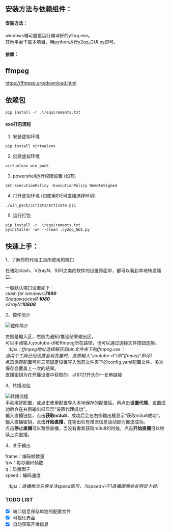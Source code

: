 ## 安装方法与依赖组件：

#### 安装方法：
windows端可直接运行编译好的y2qq.exe。  
其他平台下载本项目，用python运行y2qq_GUI.py即可。

#### 依赖：
## ffmpeg
https://ffmpeg.org/download.html  
## 依赖包
```
pip install -r .\requirements.txt
```

#### exe打包流程
   
1. 安装虚拟环境
```
pip install virtualenv
```

2. 创建虚拟环境
```
virtualenv win_pack
```

3. powershell运行权限设置 (如有)
```
Set-ExecutionPolicy -ExecutionPolicy RemoteSigned
```

4. 打开虚拟环境 (如使用IDE可直接选择环境)
```
./win_pack/Scripts/Activate.ps1
```

5. 运行打包
```
pip install -r .\requirements.txt
pyinstaller -wF --clean .\y2qq_GUI.py
```


 

## 快速上手：

1、了解你的代理工具所使用的端口  

在诸如clash、V2rayN、SSR之类的软件的设置界面中，都可以看到本地转发端口。  

一般默认端口设置如下：  
*clash for windows:**7890**  
ShadowsocksR:**1080**  
v2rayN:**10808***  

2、控件简介  

![控件简介](https://raw.githubusercontent.com/NB-XX/y2qq/main/res/example1.png)


左侧是输入区，右侧为通知/推流结果输出区。  
可以手动输入youtube-dl和ffmpeg所在路径，也可以通过选择文件按钮选择。  
*（tips：ffmpeg地址选择解压后bin文件夹下的ffmpeg.exe：  
当两个工具已经设置全局变量时，直接输入“youtube-d”l和“ffmpeg”即可）*  
点击保存配置可将三项固定设置写入当前文件夹下的config.yaml配置文件，多次保存会覆盖上一次的结果。  
直播密钥为在开播设置中获取的，以6721开头的一长串链接  




3、转播流程

![转播流程](https://raw.githubusercontent.com/NB-XX/y2qq/main/res/example2.gif)  
手动填好配置，或点击使用配置导入本地保存的配置后。再点击**设置代理**，设置成功后会在右侧输出框显示“设置代理成功”。  
输入直播链接，点击**获取m3u8**，成功后会在右侧输出框显示“获取m3u8成功”。  
输入直播密钥，点击**开始直播**，在输出栏有推流信息滚动即为推流成功。  
点击**停止直播**可以暂停直播，当没有重新获取m3u8的时候，点击**开始直播**可以继续上次直播。  

4、关于输出

frame：编码帧数量  
fps：每秒编码帧数  
q：质量因子  
speed：编码速度  

*（tips：直播推流只需关注speed即可，当speed小于1直播画面会有明显卡顿）*
### TODO LIST
- [X] 端口信息保存单独的配置文件
- [X] 可视化界面
- [X] 自动获取开播信息
